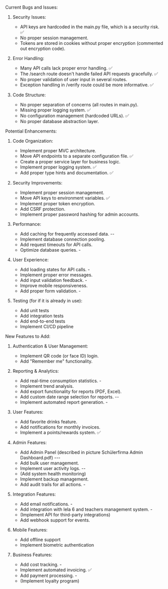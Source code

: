 Current Bugs and Issues:
1. Security Issues:
    - API keys are hardcoded in the main.py file, which is a security risk. ✅
    - No proper session management.
    - Tokens are stored in cookies without proper encryption (commented out encryption code).

2. Error Handling:
    - Many API calls lack proper error handling. ✅
    - The /search route doesn't handle failed API requests gracefully. ✅
    - No proper validation of user input in several routes.
    - Exception handling in /verify route could be more informative. ✅

3. Code Structure:
    - No proper separation of concerns (all routes in main.py).
    - Missing proper logging system. ✅
    - No configuration management (hardcoded URLs). ✅
    - No proper database abstraction layer.

Potential Enhancements:
1. Code Organization:
    - Implement proper MVC architecture.
    - Move API endpoints to a separate configuration file. ✅
    - Create a proper service layer for business logic.
    - Implement proper logging system. ✅
    - Add proper type hints and documentation. ✅

2. Security Improvements:
    - Implement proper session management.
    - Move API keys to environment variables. ✅
    - Implement proper token encryption.
    - Add CSRF protection.
    - Implement proper password hashing for admin accounts.

3. Performance:
    - Add caching for frequently accessed data. --
    - Implement database connection pooling.
    - Add request timeouts for API calls.
    - Optimize database queries. -

4. User Experience:
    - Add loading states for API calls. -
    - Implement proper error messages.
    - Add input validation feedback. -
    - Improve mobile responsiveness.
    - Add proper form validation. -

5. Testing (for if it is already in use):
    - Add unit tests
    - Add integration tests
    - Add end-to-end tests
    - Implement CI/CD pipeline

New Features to Add:
1. Authentication & User Management:
    - Implement QR code (or face ID) login.
    - Add "Remember me" functionality.

2. Reporting & Analytics:
    - Add real-time consumption statistics. -
    - Implement trend analysis.
    - Add export functionality for reports (PDF, Excel).
    - Add custom date range selection for reports. --
    - Implement automated report generation. -

3. User Features:
    - Add favorite drinks feature.
    - Add notifications for monthly invoices.
    - Implement a points/rewards system. ✅

4. Admin Features:
    - Add Admin Panel (described in picture Schülerfirma Admin Dashboard.pdf) ---
    - Add bulk user management.
    - Implement user activity logs. --
    - (Add system health monitoring)
    - Implement backup management.
    - Add audit trails for all actions. -

5. Integration Features:
    - Add email notifications. -
    - Add integration with lela 6 and teachers management system. -
    - (Implement API for third-party integrations)
    - Add webhook support for events.

6. Mobile Features:
    - Add offline support
    - Implement biometric authentication

7. Business Features:
    - Add cost tracking. -
    - Implement automated invoicing. ✅
    - Add payment processing. -
    - (Implement loyalty program)